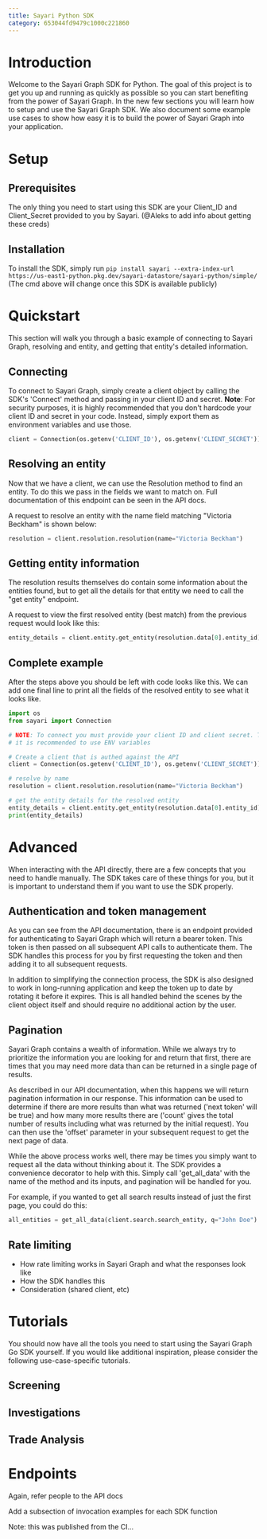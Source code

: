 ```yaml
---
title: Sayari Python SDK
category: 653044fd9479c1000c221860
---
```

# Introduction

Welcome to the Sayari Graph SDK for Python. The goal of this project is to get you up and running as quickly as possible
so you can start benefiting from the power of Sayari Graph. In the new few sections you will learn how to setup and
use the Sayari Graph SDK. We also document some example use cases to show how easy it is to build the power of Sayari
Graph into your application.

# Setup
## Prerequisites
The only thing you need to start using this SDK are your Client_ID and Client_Secret provided to you by Sayari. (@Aleks to add info about getting these creds)

## Installation
To install the SDK, simply run `pip install sayari --extra-index-url https://us-east1-python.pkg.dev/sayari-datastore/sayari-python/simple/`
(The cmd above will change once this SDK is available publicly)

# Quickstart
This section will walk you through a basic example of connecting to Sayari Graph, resolving and entity, and getting that
entity's detailed information.

## Connecting
To connect to Sayari Graph, simply create a client object by calling the SDK's 'Connect' method and passing in your
client ID and secret. **Note**: For security purposes, it is highly recommended that you don't hardcode your client
ID and secret in your code. Instead, simply export them as environment variables and use those.

```python
client = Connection(os.getenv('CLIENT_ID'), os.getenv('CLIENT_SECRET'))
```

## Resolving an entity
Now that we have a client, we can use the Resolution method to find an entity. To do this we pass in the fields we want
to match on. Full documentation of this endpoint can be seen in the API docs.

A request to resolve an entity with the name field matching "Victoria Beckham" is shown below:
```python
resolution = client.resolution.resolution(name="Victoria Beckham")
```

## Getting entity information
The resolution results themselves do contain some information about the entities found, but to get all the details
for that entity we need to call the "get entity" endpoint.

A request to view the first resolved entity (best match) from the previous request would look like this:
```python
entity_details = client.entity.get_entity(resolution.data[0].entity_id)
```

## Complete example
After the steps above you should be left with code looks like this. We can add one final line to print all the fields
of the resolved entity to see what it looks like.
```python
import os
from sayari import Connection

# NOTE: To connect you must provide your client ID and client secret. To avoid accidentally checking these into git,
# it is recommended to use ENV variables

# Create a client that is authed against the API
client = Connection(os.getenv('CLIENT_ID'), os.getenv('CLIENT_SECRET'))

# resolve by name
resolution = client.resolution.resolution(name="Victoria Beckham")

# get the entity details for the resolved entity
entity_details = client.entity.get_entity(resolution.data[0].entity_id)
print(entity_details)
```

# Advanced
When interacting with the API directly, there are a few concepts that you need to handle manually. The SDK takes care of
these things for you, but it is important to understand them if you want to use the SDK properly.

## Authentication and token management
As you can see from the API documentation, there is an endpoint provided for authenticating to Sayari Graph which will
return a bearer token. This token is then passed on all subsequent API calls to authenticate them. The SDK handles this
process for you by first requesting the token and then adding it to all subsequent requests.

In addition to simplifying the connection process, the SDK is also designed to work in long-running application and keep
the token up to date by rotating it before it expires. This is all handled behind the scenes by the client object itself
and should require no additional action by the user.

## Pagination
Sayari Graph contains a wealth of information. While we always try to prioritize the information you are looking for and
return that first, there are times that you may need more data than can be returned in a single page of results.

As described in our API documentation, when this happens we will return pagination information in our response. This
information can be used to determine if there are more results than what was returned ('next token' will be true) and how
many more results there are ('count' gives the total number of results including what was returned by the initial request).
You can then use the 'offset' parameter in your subsequent request to get the next page of data.

While the above process works well, there may be times you simply want to request all the data without thinking about
it. The SDK provides a convenience decorator to help with this. Simply call 'get_all_data' with the name of the method
and its inputs, and pagination will be handled for you.

For example, if you wanted to get all search results instead of just the first page, you could do this:
```python
all_entities = get_all_data(client.search.search_entity, q="John Doe")
```

## Rate limiting
- How rate limiting works in Sayari Graph and what the responses look like
- How the SDK handles this
- Consideration (shared client, etc)

# Tutorials
You should now have all the tools you need to start using the Sayari Graph Go SDK yourself. If you would like additional
inspiration, please consider the following use-case-specific tutorials.

## Screening

## Investigations

## Trade Analysis

# Endpoints
Again, refer people to the API docs

Add a subsection of invocation examples for each SDK function

Note: this was published from the CI...
